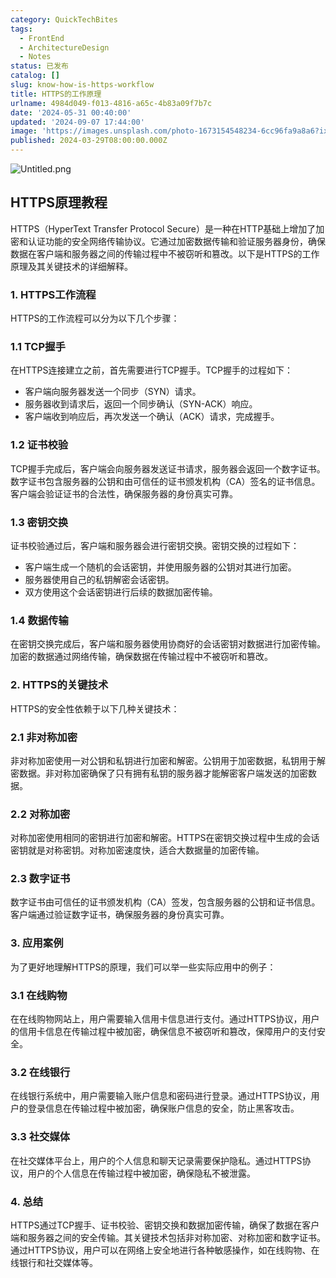 ```yaml
---
category: QuickTechBites
tags:
  - FrontEnd
  - ArchitectureDesign
  - Notes
status: 已发布
catalog: []
slug: know-how-is-https-workflow
title: HTTPS的工作原理
urlname: 4984d049-f013-4816-a65c-4b83a09f7b7c
date: '2024-05-31 00:40:00'
updated: '2024-09-07 17:44:00'
image: 'https://images.unsplash.com/photo-1673154548234-6cc96fa9a8a6?ixlib=rb-4.0.3&q=85&fm=jpg&crop=entropy&cs=srgb'
published: 2024-03-29T08:00:00.000Z
---
```


![Untitled.png](https://prod-files-secure.s3.us-west-2.amazonaws.com/5d24fe63-e567-4804-86f9-9fdc62e13082/2950c759-0255-4c0a-becc-122aae8c82c0/Untitled.png?X-Amz-Algorithm=AWS4-HMAC-SHA256&X-Amz-Content-Sha256=UNSIGNED-PAYLOAD&X-Amz-Credential=ASIAZI2LB4666ZJNFKGN%2F20250212%2Fus-west-2%2Fs3%2Faws4_request&X-Amz-Date=20250212T213226Z&X-Amz-Expires=3600&X-Amz-Security-Token=IQoJb3JpZ2luX2VjEN3%2F%2F%2F%2F%2F%2F%2F%2F%2F%2FwEaCXVzLXdlc3QtMiJHMEUCIDlqaKZHrAX4i0NYthMPuIkPWap4H%2BrkS9WHd7dLtgNYAiEAmz9enqk46n2E6c4lX5%2FSujLiTi%2FX93HFPVrblKNbtjsqiAQI9v%2F%2F%2F%2F%2F%2F%2F%2F%2F%2FARAAGgw2Mzc0MjMxODM4MDUiDNiV2OU8%2Fup%2BMllpAircA%2BPhYwsyA8YBRl72agaYRaCr2cwy19AxIZwyRZ8UbfGwYKbsalW58ksX5i%2Fs1ei82KQaMldp%2BMEvdJ4SZwyFq4bDgntxOGQ2M7ZR7grZMfNuCSmI4ifce4645GYk%2B4IiAPeiJwU9C0DxAH3AnKueuvkEPGdlbPjdlcP9LrVrKnIjDDs7wj%2FiltTpDy8JmkZopiuWHbWRLLdgHWEjOGjvNqTmzm%2BC0v%2FqzOKAAuIBbgZ7wvccCjjsGtLywJg230jgqdrMZvsekeAV4OCHTclAfEJAtVogzwLHh8hRtMjAeawMPwGVQoUZDMxrNXWtmS4KS%2BjItVv5rfs2rDQmMyC413zXRwiRR9PgiNIZz2eA3%2FdrZvHhEJlX5s%2BiCDRH7jFYmhxPASg6t8oN%2FpdtRdrez%2ByM591Uf%2F970bpoP5UE3i5PfzOau7CfE6mBsmgcr0Rp8UBiM%2FR4HxE7X7hu%2B3aOCoArXTReigFBIdPD22VsMjw5gpIQyVRNQ1h7LW0XL7%2FSdsPxvRxBMqtx8SagXIqeXR2VxWZBB0ocou4AnhI90M9VSc8xZo1UDANdcshzy%2BPs2Zp%2BwyIEjiXeMu8yMQWuCBHI2C5iC1ZPMokZP%2FmLQgbC%2BFPMse%2FUUnWzGXlHMIyMtL0GOqUBKQKanctsQh2VmyJaqN9VuJRktl4U6ozH2u1hySPRkg38B%2FDfGyfErwO7MiynEIWFQYGtGZvmg3Rq%2BcuqM%2Fz2GjIYkAgU9xCxJiRaP7onAKiZMRWyYzWZG0fbTY6x5krFIfXQl%2F1ytdp%2BYS6cVE5rkNPomps2a80hqRw2lcr05ItpaQaHzPtrvorvghveU1il%2FMRPrk6Php%2FwcfCYjJWMp3tvv3UP&X-Amz-Signature=e0a4eca534d5801ff76a25722b1d5736e173e015cec5f7ea8065812ed3459353&X-Amz-SignedHeaders=host&x-id=GetObject)


## HTTPS原理教程


HTTPS（HyperText Transfer Protocol Secure）是一种在HTTP基础上增加了加密和认证功能的安全网络传输协议。它通过加密数据传输和验证服务器身份，确保数据在客户端和服务器之间的传输过程中不被窃听和篡改。以下是HTTPS的工作原理及其关键技术的详细解释。


### 1. HTTPS工作流程


HTTPS的工作流程可以分为以下几个步骤：


### 1.1 TCP握手


在HTTPS连接建立之前，首先需要进行TCP握手。TCP握手的过程如下：

- 客户端向服务器发送一个同步（SYN）请求。
- 服务器收到请求后，返回一个同步确认（SYN-ACK）响应。
- 客户端收到响应后，再次发送一个确认（ACK）请求，完成握手。

### 1.2 证书校验


TCP握手完成后，客户端会向服务器发送证书请求，服务器会返回一个数字证书。数字证书包含服务器的公钥和由可信任的证书颁发机构（CA）签名的证书信息。客户端会验证证书的合法性，确保服务器的身份真实可靠。


### 1.3 密钥交换


证书校验通过后，客户端和服务器会进行密钥交换。密钥交换的过程如下：

- 客户端生成一个随机的会话密钥，并使用服务器的公钥对其进行加密。
- 服务器使用自己的私钥解密会话密钥。
- 双方使用这个会话密钥进行后续的数据加密传输。

### 1.4 数据传输


在密钥交换完成后，客户端和服务器使用协商好的会话密钥对数据进行加密传输。加密的数据通过网络传输，确保数据在传输过程中不被窃听和篡改。


### 2. HTTPS的关键技术


HTTPS的安全性依赖于以下几种关键技术：


### 2.1 非对称加密


非对称加密使用一对公钥和私钥进行加密和解密。公钥用于加密数据，私钥用于解密数据。非对称加密确保了只有拥有私钥的服务器才能解密客户端发送的加密数据。


### 2.2 对称加密


对称加密使用相同的密钥进行加密和解密。HTTPS在密钥交换过程中生成的会话密钥就是对称密钥。对称加密速度快，适合大数据量的加密传输。


### 2.3 数字证书


数字证书由可信任的证书颁发机构（CA）签发，包含服务器的公钥和证书信息。客户端通过验证数字证书，确保服务器的身份真实可靠。


### 3. 应用案例


为了更好地理解HTTPS的原理，我们可以举一些实际应用中的例子：


### 3.1 在线购物


在在线购物网站上，用户需要输入信用卡信息进行支付。通过HTTPS协议，用户的信用卡信息在传输过程中被加密，确保信息不被窃听和篡改，保障用户的支付安全。


### 3.2 在线银行


在线银行系统中，用户需要输入账户信息和密码进行登录。通过HTTPS协议，用户的登录信息在传输过程中被加密，确保账户信息的安全，防止黑客攻击。


### 3.3 社交媒体


在社交媒体平台上，用户的个人信息和聊天记录需要保护隐私。通过HTTPS协议，用户的个人信息在传输过程中被加密，确保隐私不被泄露。


### 4. 总结


HTTPS通过TCP握手、证书校验、密钥交换和数据加密传输，确保了数据在客户端和服务器之间的安全传输。其关键技术包括非对称加密、对称加密和数字证书。通过HTTPS协议，用户可以在网络上安全地进行各种敏感操作，如在线购物、在线银行和社交媒体等。

